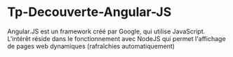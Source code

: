 # Tp-Decouverte-Angular-JS

Angular.JS est un framework créé par Google, qui utilise JavaScript. 
L'intérêt réside dans le fonctionnement avec NodeJS qui permet l'affichage de
pages web dynamiques (rafraîchies automatiquement)
